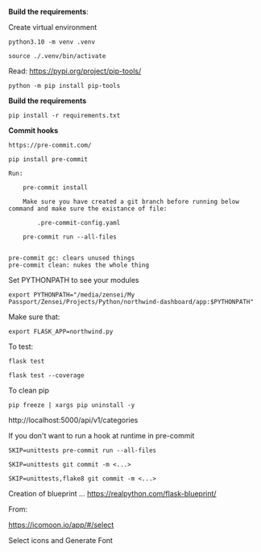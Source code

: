 **Build the requirements**:

Create virtual environment

    python3.10 -m venv .venv

    source ./.venv/bin/activate

Read: https://pypi.org/project/pip-tools/

    python -m pip install pip-tools

**Build the requirements**

    pip install -r requirements.txt

**Commit hooks**

    https://pre-commit.com/

    pip install pre-commit

    Run:

        pre-commit install

        Make sure you have created a git branch before running below command and make sure the existance of file:

            .pre-commit-config.yaml

        pre-commit run --all-files


    pre-commit gc: clears unused things
    pre-commit clean: nukes the whole thing


Set PYTHONPATH to see your modules

    export PYTHONPATH="/media/zensei/My Passport/Zensei/Projects/Python/northwind-dashboard/app:$PYTHONPATH"

Make sure that:

    export FLASK_APP=northwind.py

To test:

    flask test

    flask test --coverage



To clean pip

    pip freeze | xargs pip uninstall -y


http://localhost:5000/api/v1/categories

If you don't want to run a hook at runtime in pre-commit

    SKIP=unittests pre-commit run --all-files

    SKIP=unittests git commit -m <...>

    SKIP=unittests,flake8 git commit -m <...>


Creation of blueprint ...
https://realpython.com/flask-blueprint/


From:

https://icomoon.io/app/#/select

Select icons and Generate Font
